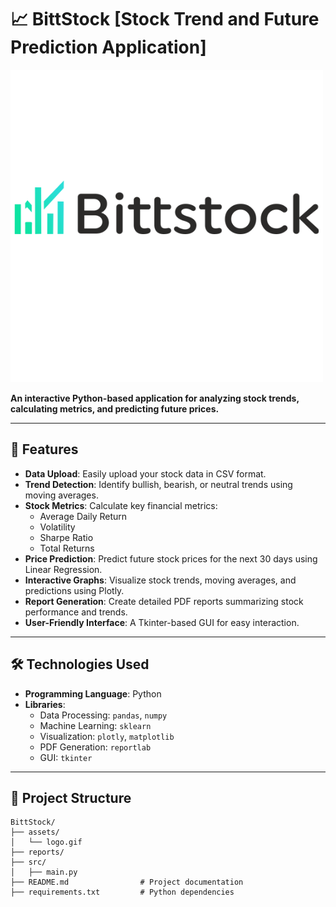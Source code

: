 # 📈 BittStock  [Stock Trend and Future Prediction Application] 

![Logo](./BittStock/assets/logo.png)  

**An interactive Python-based application for analyzing stock trends, calculating metrics, and predicting future prices.**  

---

## 🚀 Features  
- **Data Upload**: Easily upload your stock data in CSV format.  
- **Trend Detection**: Identify bullish, bearish, or neutral trends using moving averages.  
- **Stock Metrics**: Calculate key financial metrics:
  - Average Daily Return  
  - Volatility  
  - Sharpe Ratio  
  - Total Returns  
- **Price Prediction**: Predict future stock prices for the next 30 days using Linear Regression.  
- **Interactive Graphs**: Visualize stock trends, moving averages, and predictions using Plotly.  
- **Report Generation**: Create detailed PDF reports summarizing stock performance and trends.  
- **User-Friendly Interface**: A Tkinter-based GUI for easy interaction.  

---

## 🛠️ Technologies Used  

- **Programming Language**: Python  
- **Libraries**:  
  - Data Processing: `pandas`, `numpy`  
  - Machine Learning: `sklearn`  
  - Visualization: `plotly`, `matplotlib`  
  - PDF Generation: `reportlab`  
  - GUI: `tkinter`  

---

## 📂 Project Structure  

```plaintext
BittStock/  
├── assets/                    
│   └── logo.gif             
├── reports/                   
├── src/                       
│   ├── main.py                           
├── README.md                # Project documentation  
├── requirements.txt         # Python dependencies  
